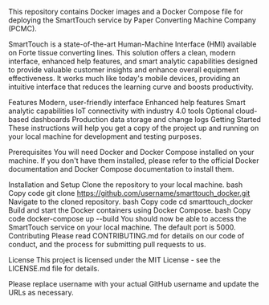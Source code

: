 This repository contains Docker images and a Docker Compose file for deploying the SmartTouch service by Paper Converting Machine Company (PCMC).

SmartTouch is a state-of-the-art Human-Machine Interface (HMI) available on Forte tissue converting lines. This solution offers a clean, modern interface, enhanced help features, and smart analytic capabilities designed to provide valuable customer insights and enhance overall equipment effectiveness. It works much like today's mobile devices, providing an intuitive interface that reduces the learning curve and boosts productivity.

Features
Modern, user-friendly interface
Enhanced help features
Smart analytic capabilities
IoT connectivity with industry 4.0 tools
Optional cloud-based dashboards
Production data storage and change logs
Getting Started
These instructions will help you get a copy of the project up and running on your local machine for development and testing purposes.

Prerequisites
You will need Docker and Docker Compose installed on your machine. If you don't have them installed, please refer to the official Docker documentation and Docker Compose documentation to install them.

Installation and Setup
Clone the repository to your local machine.
bash
Copy code
git clone https://github.com/username/smarttouch_docker.git
Navigate to the cloned repository.
bash
Copy code
cd smarttouch_docker
Build and start the Docker containers using Docker Compose.
bash
Copy code
docker-compose up --build
You should now be able to access the SmartTouch service on your local machine. The default port is 5000.
Contributing
Please read CONTRIBUTING.md for details on our code of conduct, and the process for submitting pull requests to us.

License
This project is licensed under the MIT License - see the LICENSE.md file for details.

Please replace username with your actual GitHub username and update the URLs as necessary.
